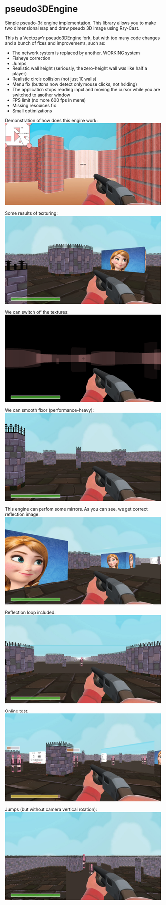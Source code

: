 # pseudo3DEngine
Simple pseudo-3d engine implementation. This library allows you to make two dimensional map and draw pseudo 3D image using Ray-Cast.

This is a Vectozav'r pseudo3DEngine fork, but with too many code changes and a bunch of fixes and improvements, such as:
- The network system is replaced by another, WORKING system
- Fisheye correction
- Jumps
- Realistic wall height (seriously, the zero-height wall was like half a player)
- Realistic circle collision (not just 10 walls)
- Menu fix (buttons now detect only mouse clicks, not holding)
- The application stops reading input and moving the cursor while you are switched to another window
- FPS limit (no more 600 fps in menu)
- Missing resources fix
- Small optimizations

Demonstration of how does this engine work:
![Project demonstration](demo/demo_engine.jpg)

Some results of texturing:
![Project demonstration](demo/demo_just_textures.png)

We can switch off the textures:
![Project demonstration](demo/demo_textures_off.png)

We can smooth floor (performance-heavy):
![Project demonstration](demo/demo_smooth.png)

This engine can perfom some mirrors. As you can see, we get correct reflection image:
![Project demonstration](demo/demo_mirror.png)

Reflection loop included:
![Project demonstration](demo/demo_mirror_loop.png)

Online test:
![Project demonstration](demo/demo_online.png)

Jumps (but without camera vertical rotation):
![Project demonstration](demo/demo_jump.png)